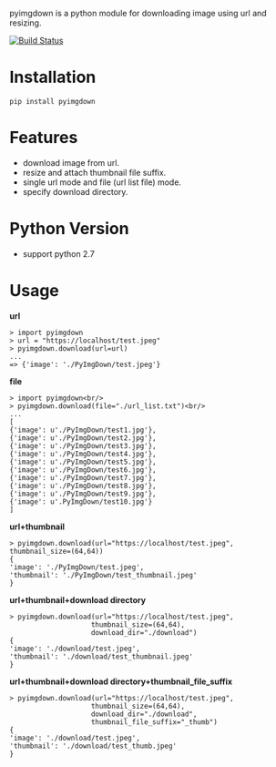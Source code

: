 pyimgdown is a python module for downloading image using url and resizing.

[![Build Status](https://travis-ci.org/AhnSeongHyun/pyimgdown.png)](https://travis-ci.org/AhnSeongHyun/pyimgdown)


Installation
=============
    pip install pyimgdown


Features
=============
* download image from url.
* resize and attach thumbnail file suffix.
* single url mode and file (url list file) mode.
* specify download directory.

Python Version
==============
* support python 2.7 

Usage
=============

**url**

    > import pyimgdown
    > url = "https://localhost/test.jpeg"
    > pyimgdown.download(url=url)
    ...
    => {'image': './PyImgDown/test.jpeg'}




**file**

    > import pyimgdown<br/>
    > pyimgdown.download(file="./url_list.txt")<br/>
    ...
    [
    {'image': u'./PyImgDown/test1.jpg'},
    {'image': u'./PyImgDown/test2.jpg'},
    {'image': u'./PyImgDown/test3.jpg'},
    {'image': u'./PyImgDown/test4.jpg'},
    {'image': u'./PyImgDown/test5.jpg'},
    {'image': u'./PyImgDown/test6.jpg'},
    {'image': u'./PyImgDown/test7.jpg'},
    {'image': u'./PyImgDown/test8.jpg'},
    {'image': u'./PyImgDown/test9.jpg'},
    {'image': u'.PyImgDown/test10.jpg'}
    ]


**url+thumbnail**

    > pyimgdown.download(url="https://localhost/test.jpeg", thumbnail_size=(64,64))
    {
    'image': './PyImgDown/test.jpeg',
    'thumbnail': './PyImgDown/test_thumbnail.jpeg'
    }


**url+thumbnail+download directory**

    > pyimgdown.download(url="https://localhost/test.jpeg", 
                        thumbnail_size=(64,64), 
                        download_dir="./download")
    {
    'image': './download/test.jpeg',
    'thumbnail': './download/test_thumbnail.jpeg'
    }


**url+thumbnail+download directory+thumbnail_file_suffix**


    > pyimgdown.download(url="https://localhost/test.jpeg", 
                        thumbnail_size=(64,64), 
                        download_dir="./download", 
                        thumbnail_file_suffix="_thumb")
    {
    'image': './download/test.jpeg',
    'thumbnail': './download/test_thumb.jpeg'
    }